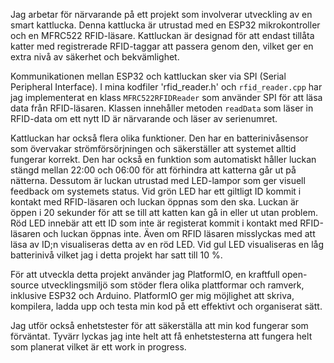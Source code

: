 
Jag arbetar för närvarande på ett projekt som involverar utveckling av en smart kattlucka. Denna kattlucka är utrustad med en ESP32 mikrokontroller och en MFRC522 RFID-läsare. Kattluckan är designad för att endast tillåta katter med registrerade RFID-taggar att passera genom den, vilket ger en extra nivå av säkerhet och bekvämlighet.

Kommunikationen mellan ESP32 och kattluckan sker via SPI (Serial Peripheral Interface). I mina kodfiler 'rfid_reader.h' och `rfid_reader.cpp` har jag implementerat en klass `MFRC522RFIDReader` som använder SPI för att läsa data från RFID-läsaren. Klassen innehåller metoden `readData` som läser in RFID-data om ett nytt ID är närvarande och läser av serienumret.

Kattluckan har också flera olika funktioner. Den har en batterinivåsensor som övervakar strömförsörjningen och säkerställer att systemet alltid fungerar korrekt. Den har också en funktion som automatiskt håller luckan stängd mellan 22:00 och 06:00 för att förhindra att katterna går ut på nätterna. Dessutom är luckan utrustad med LED-lampor som ger visuell feedback om systemets status. Vid grön LED har ett giltligt ID kommit i kontakt med RFID-läsaren och luckan öppnas som den ska. Luckan är öppen i 20 sekunder för att se till att katten kan gå in eller ut utan problem. Röd LED innebär att ett ID som inte är registerat kommit i kontakt med RFID-läsaren och luckan öppnas inte. Även om RFID läsaren misslyckas med att läsa av ID;n visualiseras detta av en röd LED. Vid gul LED visualiseras en låg batterinivå vilket jag i detta projekt har satt till 10 %. 

För att utveckla detta projekt använder jag PlatformIO, en kraftfull open-source utvecklingsmiljö som stöder flera olika plattformar och ramverk, inklusive ESP32 och Arduino. PlatformIO ger mig möjlighet att skriva, kompilera, ladda upp och testa min kod på ett effektivt och organiserat sätt.

Jag utför också enhetstester för att säkerställa att min kod fungerar som förväntat. 
Tyvärr lyckas jag inte helt att få enhetstesterna att fungera helt som planerat vilket är ett work in progress. 

